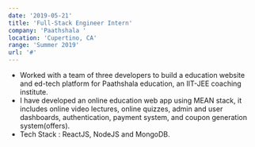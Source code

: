 ```yaml
---
date: '2019-05-21'
title: 'Full-Stack Engineer Intern'
company: 'Paathshala '
location: 'Cupertino, CA'
range: 'Summer 2019'
url: '#'
---
```


- Worked with a team of three developers to build a education website and ed-tech platform for Paathshala education, an IIT-JEE coaching institute.
- I have developed an online education web app using MEAN stack, it includes online video lectures, online quizzes, admin and user dashboards, authentication, payment system, and coupon generation system(offers).
- Tech Stack : ReactJS, NodeJS and MongoDB.
